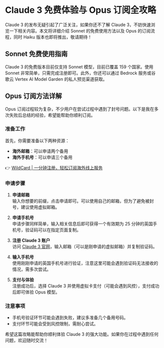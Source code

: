 # Claude 3 免费体验与 Opus 订阅全攻略

Claude 3 的发布无疑引起了广泛关注，如果你还不了解 Claude 3，不妨快速浏览一下相关内容。本文将详细介绍 Sonnet 的免费使用方法以及 Opus 的订阅流程，同时 Haiku 版本也即将推出，敬请期待！

## Sonnet 免费使用指南

Claude 3 的免费版本目前仅支持 Sonnet 模型，目前已覆盖 159 个国家。使用 Sonnet 非常简单，只需完成注册即可。此外，你还可以通过 Bedrock 服务或谷歌云 Vertex AI Model Garden 的私人预览渠道获取。

## Opus 订阅方法详解

Opus 订阅过程较为复杂，不少用户在尝试过程中遇到了封号问题。以下是我在多次失败后总结的经验，希望能帮助你顺利订阅。

### 准备工作

首先，你需要准备以下两种资源：

- **海外邮箱**：可以申请两个备用
- **海外手机号**：可以申请三个备用

👉 [WildCard | 一分钟注册，轻松订阅海外线上服务](https://bbtdd.com/WildCard)

### 申请步骤

1. **申请邮箱**  
   输入你想要的前缀，点击申请即可。可以使用自己的邮箱，但为了避免被封号，建议使用虚拟邮箱。

2. **申请手机号**  
   申请步骤同样简单，输入相关信息后即可获得一个有效期为 25 分钟的英国手机号，验证码可以在指定页面复制。

3. **注册 Claude 3 账户**  
   访问 [Claude 3 官网](http://claude.ai)，输入邮箱（可以是刚申请的虚拟邮箱）并复制验证码。

4. **输入手机号**  
   使用刚刚申请的英国手机号进行验证，注意这里可能会遇到验证码无法接收的情况，需多次尝试。

5. **支付与体验**  
   注册成功后，选择 Claude 3 并使用虚拟卡支付（可能会遇到风控），支付成功后即可体验 Opus 模型。

### 注意事项

- 手机号验证环节可能会遇到失败，建议多准备几个备用号码。
- 支付环节可能会受到风控限制，需耐心尝试。

希望这篇攻略能帮助你顺利体验 Claude 3 的强大功能。如果你在过程中遇到任何问题，欢迎随时交流！